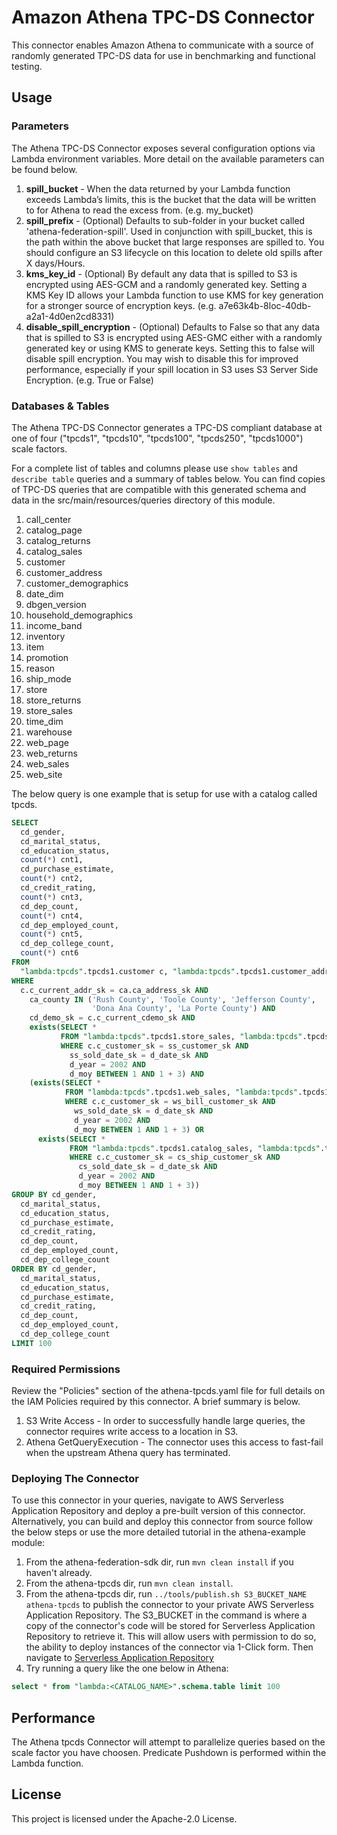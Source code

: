 # Amazon Athena TPC-DS Connector

This connector enables Amazon Athena to communicate with a source of randomly generated TPC-DS data for use in benchmarking and functional testing.

## Usage

### Parameters

The Athena TPC-DS Connector exposes several configuration options via Lambda environment variables. More detail on the available parameters can be found below.

1. **spill_bucket** - When the data returned by your Lambda function exceeds Lambda’s limits, this is the bucket that the data will be written to for Athena to read the excess from. (e.g. my_bucket)
2. **spill_prefix** - (Optional) Defaults to sub-folder in your bucket called 'athena-federation-spill'. Used in conjunction with spill_bucket, this is the path within the above bucket that large responses are spilled to. You should configure an S3 lifecycle on this location to delete old spills after X days/Hours.
3. **kms_key_id** - (Optional) By default any data that is spilled to S3 is encrypted using AES-GCM and a randomly generated key. Setting a KMS Key ID allows your Lambda function to use KMS for key generation for a stronger source of encryption keys. (e.g. a7e63k4b-8loc-40db-a2a1-4d0en2cd8331)
4. **disable_spill_encryption** - (Optional) Defaults to False so that any data that is spilled to S3 is encrypted using AES-GMC either with a randomly generated key or using KMS to generate keys. Setting this to false will disable spill encryption. You may wish to disable this for improved performance, especially if your spill location in S3 uses S3 Server Side Encryption. (e.g. True or False)

### Databases & Tables

The Athena TPC-DS Connector generates a TPC-DS compliant database at one of four ("tpcds1", "tpcds10", "tpcds100", "tpcds250", "tpcds1000") scale factors.

For a complete list of tables and columns please use `show tables` and `describe table` queries and a summary of tables below. You can find copies of TPC-DS queries that are compatible with this generated schema and data in the src/main/resources/queries directory of this module.

1. call_center
1. catalog_page
1. catalog_returns
1. catalog_sales
1. customer
1. customer_address
1. customer_demographics
1. date_dim
1. dbgen_version
1. household_demographics
1. income_band
1. inventory
1. item
1. promotion
1. reason
1. ship_mode
1. store
1. store_returns
1. store_sales
1. time_dim
1. warehouse
1. web_page
1. web_returns
1. web_sales
1. web_site

The below query is one example that is setup for use with a catalog called tpcds.

```sql
SELECT
  cd_gender,
  cd_marital_status,
  cd_education_status,
  count(*) cnt1,
  cd_purchase_estimate,
  count(*) cnt2,
  cd_credit_rating,
  count(*) cnt3,
  cd_dep_count,
  count(*) cnt4,
  cd_dep_employed_count,
  count(*) cnt5,
  cd_dep_college_count,
  count(*) cnt6
FROM
  "lambda:tpcds".tpcds1.customer c, "lambda:tpcds".tpcds1.customer_address ca, "lambda:tpcds".tpcds1.customer_demographics
WHERE
  c.c_current_addr_sk = ca.ca_address_sk AND
    ca_county IN ('Rush County', 'Toole County', 'Jefferson County',
                  'Dona Ana County', 'La Porte County') AND
    cd_demo_sk = c.c_current_cdemo_sk AND
    exists(SELECT *
           FROM "lambda:tpcds".tpcds1.store_sales, "lambda:tpcds".tpcds1.date_dim
           WHERE c.c_customer_sk = ss_customer_sk AND
             ss_sold_date_sk = d_date_sk AND
             d_year = 2002 AND
             d_moy BETWEEN 1 AND 1 + 3) AND
    (exists(SELECT *
            FROM "lambda:tpcds".tpcds1.web_sales, "lambda:tpcds".tpcds1.date_dim
            WHERE c.c_customer_sk = ws_bill_customer_sk AND
              ws_sold_date_sk = d_date_sk AND
              d_year = 2002 AND
              d_moy BETWEEN 1 AND 1 + 3) OR
      exists(SELECT *
             FROM "lambda:tpcds".tpcds1.catalog_sales, "lambda:tpcds".tpcds1.date_dim
             WHERE c.c_customer_sk = cs_ship_customer_sk AND
               cs_sold_date_sk = d_date_sk AND
               d_year = 2002 AND
               d_moy BETWEEN 1 AND 1 + 3))
GROUP BY cd_gender,
  cd_marital_status,
  cd_education_status,
  cd_purchase_estimate,
  cd_credit_rating,
  cd_dep_count,
  cd_dep_employed_count,
  cd_dep_college_count
ORDER BY cd_gender,
  cd_marital_status,
  cd_education_status,
  cd_purchase_estimate,
  cd_credit_rating,
  cd_dep_count,
  cd_dep_employed_count,
  cd_dep_college_count
LIMIT 100
```

### Required Permissions

Review the "Policies" section of the athena-tpcds.yaml file for full details on the IAM Policies required by this connector. A brief summary is below.

1. S3 Write Access - In order to successfully handle large queries, the connector requires write access to a location in S3. 
1. Athena GetQueryExecution - The connector uses this access to fast-fail when the upstream Athena query has terminated.

### Deploying The Connector

To use this connector in your queries, navigate to AWS Serverless Application Repository and deploy a pre-built version of this connector. Alternatively, you can build and deploy this connector from source follow the below steps or use the more detailed tutorial in the athena-example module:

1. From the athena-federation-sdk dir, run `mvn clean install` if you haven't already.
2. From the athena-tpcds dir, run `mvn clean install`.
3. From the athena-tpcds dir, run  `../tools/publish.sh S3_BUCKET_NAME athena-tpcds` to publish the connector to your private AWS Serverless Application Repository. The S3_BUCKET in the command is where a copy of the connector's code will be stored for Serverless Application Repository to retrieve it. This will allow users with permission to do so, the ability to deploy instances of the connector via 1-Click form. Then navigate to [Serverless Application Repository](https://aws.amazon.com/serverless/serverlessrepo)
4. Try running a query like the one below in Athena: 
```sql
select * from "lambda:<CATALOG_NAME>".schema.table limit 100
```

## Performance

The Athena tpcds Connector will attempt to parallelize queries based on the scale factor you have choosen. Predicate Pushdown is performed within the Lambda function.

## License

This project is licensed under the Apache-2.0 License.